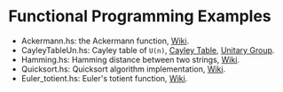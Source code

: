 # Functional Programming Examples


* Ackermann.hs: the Ackermann function, [Wiki](https://www.wikiwand.com/en/Ackermann_function).
* CayleyTableUn.hs: Cayley table of ```U(n)```, [Cayley Table](https://www.wikiwand.com/en/Cayley_table), [Unitary Group](https://www.wikiwand.com/en/Unitary_group). 
* Hamming.hs: Hamming distance between two strings, [Wiki](https://www.wikiwand.com/en/Hamming_distance).
* Quicksort.hs: Quicksort algorithm implementation, [Wiki](https://www.wikiwand.com/en/Quicksort).
* Euler_totient.hs: Euler's totient function, [Wiki](https://www.wikiwand.com/en/Euler%27s_totient_function).
